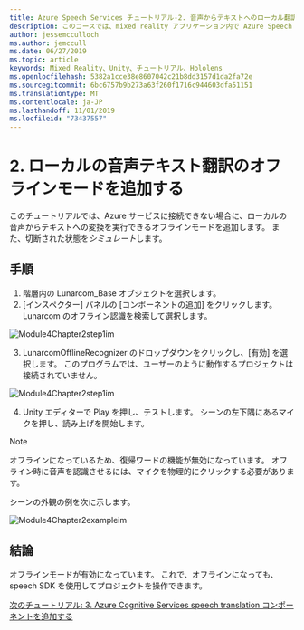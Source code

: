```yaml
---
title: Azure Speech Services チュートリアル-2. 音声からテキストへのローカル翻訳のオフラインモードの追加
description: このコースでは、mixed reality アプリケーション内で Azure Speech SDK を実装する方法について説明します。
author: jessemcculloch
ms.author: jemccull
ms.date: 06/27/2019
ms.topic: article
keywords: Mixed Reality、Unity、チュートリアル、Hololens
ms.openlocfilehash: 5382a1cce38e8607042c21b8dd3157d1da2fa72e
ms.sourcegitcommit: 6bc6757b9b273a63f260f1716c944603dfa51151
ms.translationtype: MT
ms.contentlocale: ja-JP
ms.lasthandoff: 11/01/2019
ms.locfileid: "73437557"
---
```

# <a name="2-adding-an-offline-mode-for-local-speech-to-text-translation"></a>2. ローカルの音声テキスト翻訳のオフラインモードを追加する

このチュートリアルでは、Azure サービスに接続できない場合に、ローカルの音声からテキストへの変換を実行できるオフラインモードを追加します。 また、切断された状態を*シミュレート*します。

## <a name="instructions"></a>手順

1. 階層内の Lunarcom_Base オブジェクトを選択します。
2. [インスペクター] パネルの [コンポーネントの追加] をクリックします。 Lunarcom のオフライン認識を検索して選択します。

![Module4Chapter2step1im](images/module4chapter2step1im.PNG)

3. LunarcomOfflineRecognizer のドロップダウンをクリックし、[有効] を選択します。 このプログラムでは、ユーザーのように動作するプロジェクトは接続されていません。 

![Module4Chapter2step1im](images/module4chapter2step2im.PNG)

4. Unity エディターで Play を押し、テストします。 シーンの左下隅にあるマイクを押し、読み上げを開始します。 

> [!NOTE]
> オフラインになっているため、復帰ワードの機能が無効になっています。 オフライン時に音声を認識させるには、マイクを物理的にクリックする必要があります。 

シーンの外観の例を次に示します。

![Module4Chapter2exampleim](images/module4chapter2exampleim.PNG)

## <a name="congratulations"></a>結論

オフラインモードが有効になっています。 これで、オフラインになっても、speech SDK を使用してプロジェクトを操作できます。 


[次のチュートリアル: 3. Azure Cognitive Services speech translation コンポーネントを追加する](mrlearning-speechSDK-ch3.md)

